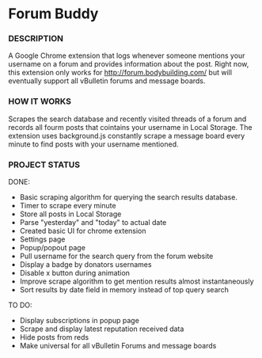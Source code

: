 # Forum Buddy

### DESCRIPTION

A Google Chrome extension that logs whenever someone mentions your username on a forum and provides information about the post. Right now, this extension only works for http://forum.bodybuilding.com/ but will eventually support all vBulletin forums and message boards.

### HOW IT WORKS

Scrapes the search database and recently visited threads of a forum and records all fourm posts that cointains your username in Local Storage. The extension uses background.js constantly scrape a message board every minute to find posts with your username mentioned.


### PROJECT STATUS

DONE:
- Basic scraping algorithm for querying the search results database.
- Timer to scrape every minute
- Store all posts in Local Storage
- Parse "yesterday" and "today" to actual date
- Created basic UI for chrome extension
- Settings page
- Popup/popout page
- Pull username for the search query from the forum website
- Display a badge by donators usernames
- Disable x button during animation
- Improve scrape algorithm to get mention results almost instantaneously
- Sort results by date field in memory instead of top query search

TO DO:
- Display subscriptions in popup page
- Scrape and display latest reputation received data
- Hide posts from reds
- Make universal for all vBulletin Forums and message boards
